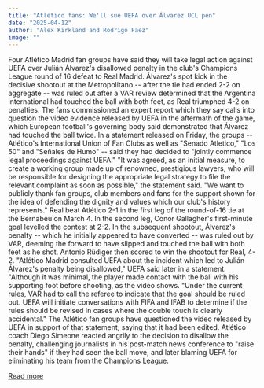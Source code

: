 ```yaml
---
title: "Atlético fans: We'll sue UEFA over Álvarez UCL pen"
date: "2025-04-12"
author: "Alex Kirkland and Rodrigo Faez"
image: ""
---
```


Four Atlético Madrid fan groups have said they will take legal action against UEFA over Julián Álvarez's disallowed penalty in the club's Champions League round of 16 defeat to Real Madrid.
Álvarez's spot kick in the decisive shootout at the Metropolitano -- after the tie had ended 2-2 on aggregate -- was ruled out after a VAR review determined that the Argentina international had touched the ball with both feet, as Real triumphed 4-2 on penalties.
The fans commissioned an expert report which they say calls into question the video evidence released by UEFA in the aftermath of the game, which European football's governing body said demonstrated that Álvarez had touched the ball twice.
In a statement released on Friday, the groups -- Atlético's International Union of Fan Clubs as well as "Senado Atletico," "Los 50" and "Señales de Humo" -- said they had decided to "jointly commence legal proceedings against UEFA."
"It was agreed, as an initial measure, to create a working group made up of renowned, prestigious lawyers, who will be responsible for designing the appropriate legal strategy to file the relevant complaint as soon as possible," the statement said.
"We want to publicly thank fan groups, club members and fans for the support shown for the idea of defending the dignity and values which our club's history represents."
Real beat Atlético 2-1 in the first leg of the round-of-16 tie at the Bernabéu on March 4.
In the second leg, Conor Gallagher's first-minute goal levelled the contest at 2-2.
In the subsequent shootout, Álvarez's penalty -- which he initially appeared to have converted -- was ruled out by VAR, deeming the forward to have slipped and touched the ball with both feet as he shot.
Antonio Rüdiger then scored to win the shootout for Real, 4-2.
"Atlético Madrid consulted UEFA about the incident which led to Julián Álvarez's penalty being disallowed," UEFA said later in a statement. "Although it was minimal, the player made contact with the ball with his supporting foot before shooting, as the video shows.
"Under the current rules, VAR had to call the referee to indicate that the goal should be ruled out. UEFA will initiate conversations with FIFA and IFAB to determine if the rules should be revised in cases where the double touch is clearly accidental."
The Atlético fan groups have questioned the video released by UEFA in support of that statement, saying that it had been edited.
Atlético coach Diego Simeone reacted angrily to the decision to disallow the penalty, challenging journalists in his post-match news conference to "raise their hands" if they had seen the ball move, and later blaming UEFA for eliminating his team from the Champions League.

[Read more](https://www.espn.com/soccer/story/_/id/44640367/atletico-madrid-fans-sue-uefa-disallowed-julian-alvarez-penalty)
